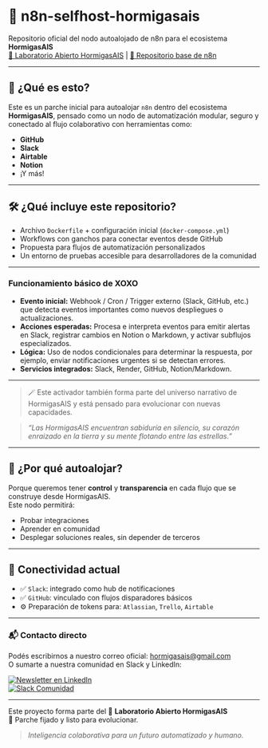 # 🧠 n8n-selfhost-hormigasais

Repositorio oficial del nodo autoalojado de n8n para el ecosistema **HormigasAIS**  
[🔗 Laboratorio Abierto HormigasAIS](https://github.com/HormigasAIS) | [🌱 Repositorio base de n8n](https://github.com/n8n-io/n8n)

---

## 🤖 ¿Qué es esto?

Este es un parche inicial para autoalojar `n8n` dentro del ecosistema **HormigasAIS**, pensado como un nodo de automatización modular, seguro y conectado al flujo colaborativo con herramientas como:

- **GitHub**
- **Slack**
- **Airtable**
- **Notion**
- ¡Y más!

---

## 🛠 ¿Qué incluye este repositorio?

- Archivo `Dockerfile` + configuración inicial (`docker-compose.yml`)
- Workflows con ganchos para conectar eventos desde GitHub
- Propuesta para flujos de automatización personalizados
- Un entorno de pruebas accesible para desarrolladores de la comunidad

---

### Funcionamiento básico de XOXO

- **Evento inicial:** Webhook / Cron / Trigger externo (Slack, GitHub, etc.) que detecta eventos importantes como nuevos despliegues o actualizaciones.
- **Acciones esperadas:** Procesa e interpreta eventos para emitir alertas en Slack, registrar cambios en Notion o Markdown, y activar subflujos especializados.
- **Lógica:** Uso de nodos condicionales para determinar la respuesta, por ejemplo, enviar notificaciones urgentes si se detectan errores.
- **Servicios integrados:** Slack, Render, GitHub, Notion/Markdown.

---

> 🪄 Este activador también forma parte del universo narrativo de HormigasAIS y está pensado para evolucionar con nuevas capacidades.

> *“Las HormigasAIS encuentran sabiduría en silencio, su corazón enraizado en la tierra y su mente flotando entre las estrellas.”*

---

## 🐜 ¿Por qué autoalojar?

Porque queremos tener **control** y **transparencia** en cada flujo que se construye desde HormigasAIS.  
Este nodo permitirá:

- Probar integraciones
- Aprender en comunidad
- Desplegar soluciones reales, sin depender de terceros

---

## 🔄 Conectividad actual

- ✅ `Slack`: integrado como hub de notificaciones
- ✅ `GitHub`: vinculado con flujos disparadores básicos
- ⚙️ Preparación de tokens para: `Atlassian`, `Trello`, `Airtable`

---

### 📬 Contacto directo

Podés escribirnos a nuestro correo oficial: [hormigasais@gmail.com](mailto:hormigasais@gmail.com)  
O sumarte a nuestra comunidad en Slack y LinkedIn:

[![Newsletter en LinkedIn](https://img.shields.io/badge/LinkedIn%20Newsletter-HormigasAIS-blue?logo=linkedin)](https://www.linkedin.com/newsletters/hormigasais-community-7307138608543490048)  
[![Slack Comunidad](https://img.shields.io/badge/Slack-Unirse%20a%20la%20comunidad-4A154B?logo=slack)](https://join.slack.com/t/hormigas-ais/shared_invite/zt-33zssiv5x-WXs1_8mQ6_9m0O9g0VNgAA)

---

Este proyecto forma parte del 🧪 **Laboratorio Abierto HormigasAIS**  
🧷 Parche fijado y listo para evolucionar.

> _Inteligencia colaborativa para un futuro automatizado y humano._
